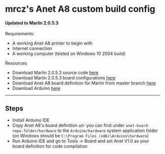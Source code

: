 # mrcz's Anet A8 custom build config
#### Updated to Marlin 2.0.5.3

Requirements:

- A working Anet A8 printer to begin with
- Internet connection
- A working computer (tested on Windows 10 2004 build)

Resources:

- Download Marlin 2.0.5.3 source code [here](https://github.com/MarlinFirmware/Marlin/releases)
- Download Marlin 2.0.5.3 board configurations [here](https://github.com/MarlinFirmware/Configurations/releases)
- Download Anet A8 board definition for Marlin from master branch [here](https://github.com/SkyNet3D/anet-board)
- Download Arduino [here](https://www.arduino.cc/en/main/software)

- - -

## Steps

- Install Arduino IDE
- Copy Anet A8's board definition `adr` you can find under `anet-board-repo-folder/hardware` to the `Arduino/hardware` system application folder
  (on Windows should be `C:\Program Files (x86)\Arduino\hardware`)
- Run Arduino IDE and go to Tools -> Board and set Anet V1.0 as your board definition for code compilation
